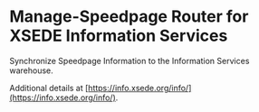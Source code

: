 # Manage-Speedpage Router for XSEDE Information Services

Synchronize Speedpage Information to the Information Services warehouse.

Additional details at [https://info.xsede.org/info/](https://info.xsede.org/info/).
